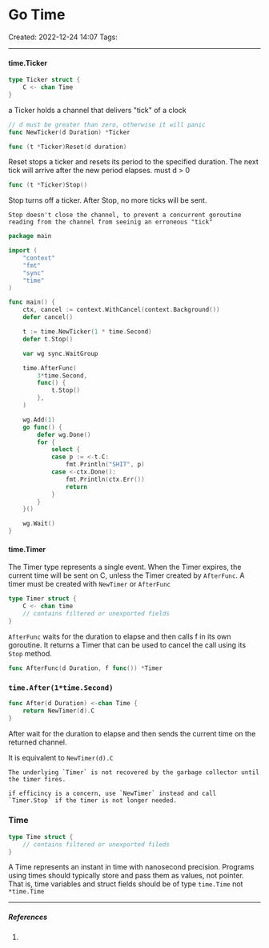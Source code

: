 # Go Time
Created: 2022-12-24 14:07
Tags: 
____

#### time.Ticker

```go
type Ticker struct {
	C <- chan Time
}
```
 
 a Ticker holds a channel that delivers "tick" of a clock

```go
// d must be greater than zero, otherwise it will panic
func NewTicker(d Duration) *Ticker
```

```go
func (t *Ticker)Reset(d duration)
```
Reset stops a ticker and resets its period to the specified duration. The next tick will arrive after the new period elapses.
must d > 0

```go
func (t *Ticker)Stop()
```
Stop turns off a ticker. After Stop, no more ticks will be sent.
```ad-danger
Stop doesn't close the channel, to prevent a concurrent goroutine reading from the channel from seeinig an erroneous "tick"
```

```go
package main

import (
	"context"
	"fmt"
	"sync"
	"time"
)

func main() {
	ctx, cancel := context.WithCancel(context.Background())
	defer cancel()

	t := time.NewTicker(1 * time.Second)
	defer t.Stop()

	var wg sync.WaitGroup

	time.AfterFunc(
		3*time.Second,
		func() {
			t.Stop()
		},
	)

	wg.Add(1)
	go func() {
		defer wg.Done()
		for {
			select {
			case p := <-t.C:
				fmt.Println("SHIT", p)
			case <-ctx.Done():
				fmt.Println(ctx.Err())
				return
			}
		}
	}()

	wg.Wait()
}

```

#### time.Timer

The Timer type represents a single event. When the Timer expires, the current time will be sent on C, unless the Timer created by `AfterFunc`.
A timer must be created with `NewTimer` or `AfterFunc`

```go
type Timer struct {
	C <- chan time
	// contains filtered or unexported fields
}
```

`AfterFunc` waits for the duration to elapse and then calls f in its own goroutine.
It returns a Timer that can be used to cancel the call using its `Stop` method.

```go
func AfterFunc(d Duration, f func()) *Timer
```



### `time.After(1*time.Second)`

```go
func After(d Duration) <-chan Time {
	return NewTimer(d).C
}
```

After wait for the duration to elapse and then sends the current time on the returned channel.

It is equivalent to `NewTimer(d).C`

```ad-danger
The underlying `Timer` is not recovered by the garbage collector until the timer fires.

if efficincy is a concern, use `NewTimer` instead and call `Timer.Stop` if the timer is not longer needed.
```


### Time

```go 
type Time struct {
	// contains filtered or unexported fileds
}
```

A Time represents an instant in time with nanosecond precision.
Programs using times should typically store and pass them as values, not pointer. That is, time variables and struct fields should be of type `time.Time` not `*time.Time`



_____
##### References
1.

